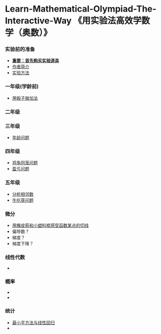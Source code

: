 # Learn-Mathematical-Olympiad-The-Interactive-Way 《用实验法高效学数学（奥数）》

### 实验前的准备

- [**重要：首先购买实验道具**]()
- [作者简介]()
- [实验方法]()

### 一年级(学龄前)

- [用骰子做加法](/chapters/一年级(学龄前)/用骰子做加法.md)

### 二年级

### 三年级

- [年龄问题](/chapters/三年级/年龄问题.md)

### 四年级

- [鸡兔同笼问题](/chapters/四年级/鸡兔同笼问题.md)
- [盈亏问题](/chapters/四年级/盈亏问题.md)

### 五年级

- [分析相邻数](/chapters/五年级/分析相邻数.md)
- [牛吃草问题](/chapters/五年级/牛吃草问题.md)

### 微分

- [用橡皮筋和小塑料棍感受函数某点的切线](/chapters/微分/用橡皮筋和小塑料棍感受函数某点的切线.md)
- 偏导数？
- 梯度？
- 梯度下降？

### 线性代数

- 


### 概率

- 
- 

### 统计

- [最小平方法与线性回归](/chapters/统计/最小平方法与线性回归.md)
- 

